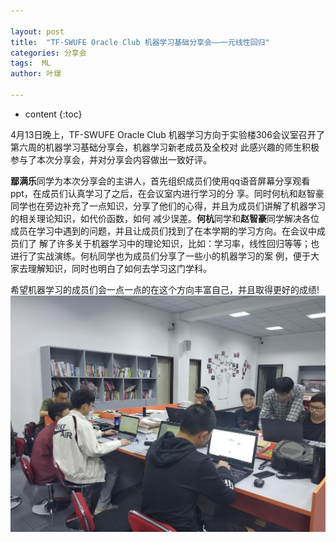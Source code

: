 ```yaml
---

layout: post
title:  "TF-SWUFE Oracle Club 机器学习基础分享会——一元线性回归"
categories: 分享会
tags:  ML
author: 叶璟

---
```

* content
{:toc}


4月13日晚上，TF-SWUFE Oracle Club 机器学习方向于实验楼306会议室召开了第六周的机器学习基础分享会，机器学习新老成员及全校对
此感兴趣的师生积极参与了本次分享会，并对分享会内容做出一致好评。


**鄢满乐**同学为本次分享会的主讲人，首先组织成员们使用qq语音屏幕分享观看ppt，在成员们认真学习了之后，在会议室内进行学习的分
享。同时何杭和赵智豪同学也在旁边补充了一点知识，分享了他们的心得，并且为成员们讲解了机器学习的相关理论知识，如代价函数，如何
减少误差。**何杭**同学和**赵智豪**同学解决各位成员在学习中遇到的问题，并且让成员们找到了在本学期的学习方向。在会议中成员们了
解了许多关于机器学习中的理论知识，比如：学习率，线性回归等等；也进行了实战演练。何杭同学也为成员们分享了一些小的机器学习的案
例，便于大家去理解知识，同时也明白了如何去学习这门学科。


希望机器学习的成员们会一点一点的在这个方向丰富自己，并且取得更好的成绩!
![](/img/2019-04-14-ML.jpg)
